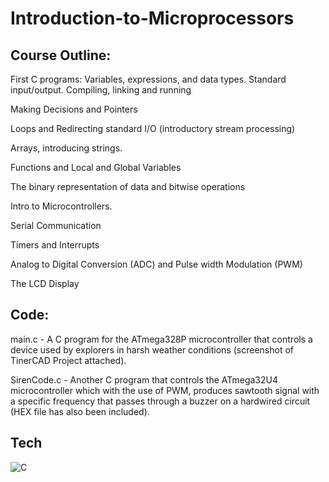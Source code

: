 # Introduction-to-Microprocessors

## Course Outline:
First C programs: Variables, expressions, and data types. Standard input/output. Compiling, linking and running

Making Decisions and Pointers

Loops and Redirecting standard I/O (introductory stream processing)

Arrays, introducing strings.

Functions and Local and Global Variables

The binary representation of data and bitwise operations

Intro to Microcontrollers.  

Serial Communication

Timers and Interrupts

Analog to Digital Conversion (ADC) and Pulse width Modulation (PWM)

The LCD Display

## Code:

main.c - A C program for the ATmega328P microcontroller that controls a device used by explorers in harsh weather conditions (screenshot of TinerCAD Project attached).

SirenCode.c - Another C program that controls the ATmega32U4 microcontroller which with the use of PWM, produces sawtooth signal with a specific frequency that passes through a buzzer on a hardwired circuit (HEX file has also been included).

## Tech
![C](https://img.shields.io/badge/c-%2300599C.svg?style=for-the-badge&logo=c&logoColor=white)
